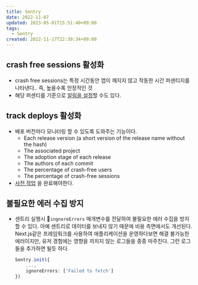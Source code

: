 ```yaml
---
title: Sentry
date: 2022-11-07
updated: 2023-05-01T15:51:40+09:00
tags:
  - Sentry
created: 2022-11-17T22:39:34+09:00
---
```


## crash free sessions 활성화
- crash free sessions는 특정 시간동안 앱이 깨지지 않고 작동한 시간 퍼센티지를 나타낸다.. 즉, 높을수록 안정적인 것
- 해당 퍼센티를 기준으로 [알림을 설정](https://docs.sentry.io/product/alerts/alert-types/#sessions-crash-rate-alerts)할 수도 있다.

## track deploys 활성화
- 배포 버전마다 모니터링 할 수 있도록 도와주는 기능이다.
	- Each release version (a short version of the release name without the hash)
	-  The associated project
	-  The adoption stage of each release
	-  The authors of each commit
	-  The percentage of crash-free users
	-  The percentage of crash-free sessions
- [사전 작업](https://docs.sentry.io/product/releases/) 을 완료해야한다.

## 불필요한 에러 수집 방지
- 센트리 실행시 `ingnoreErrors` 매개변수를 전달하여 불필요한 에러 수집을 방지할 수 있다. 아예 센트리로 데이터를 보내지 않기 때문에 비용 측면에서도 개선된다. Next.js같은 프레임워크를 사용하여 애플리케이션을 운영하다보면 해결 불가능한 에러이지만, 유저 경험에는 영향을 끼치지 않는 로그들을 종종 마주친다. 그런 로그들을 추가하면 될듯 하다.
	```typescript
	Sentry.init({
		...,
		ignoreErrors: ['Failed to fetch']
	})
	```